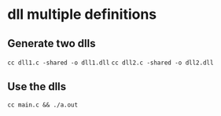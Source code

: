 # dll multiple definitions

## Generate two dlls

`cc dll1.c -shared -o dll1.dll`
`cc dll2.c -shared -o dll2.dll`

## Use the dlls

`cc main.c && ./a.out`
